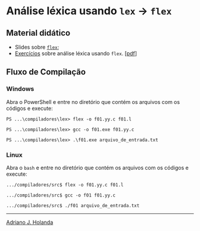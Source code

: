 # Análise léxica usando `lex` &#8594; `flex`

## Material didático

- Slides sobre [`flex`](https://drive.google.com/file/d/1kWByXIBed08TE1apS7LiLO39NRBF4xKS/view?usp=sharing);
- [Exercícios](https://github.com/prof-holanda/compiladores/blob/main/exercicios.md) sobre análise léxica usando `flex`. [[pdf](https://drive.google.com/file/d/1hOAhKKeneLDFGcZztwBoFxHkGcrHN2Ec/view?usp=sharing)]

## Fluxo de Compilação

### Windows

Abra o PowerShell e entre no diretório que contém os arquivos com os códigos e execute:

```
PS ...\compiladores\lex> flex -o f01.yy.c f01.l

PS ...\compiladores\lex> gcc -o f01.exe f01.yy.c

PS ...\compiladores\lex> .\f01.exe arquivo_de_entrada.txt
```

### Linux

Abra o `bash` e entre no diretório que contém os arquivos com os códigos e execute:

```
.../compiladores/src$ flex -o f01.yy.c f01.l

.../compiladores/src$ gcc -o f01 f01.yy.c

.../compiladores/src$ ./f01 arquivo_de_entrada.txt
```

---
[Adriano J. Holanda](https://ajholanda.github.io/)